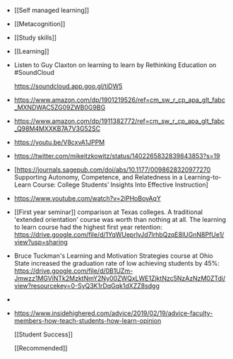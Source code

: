 - [[Self managed learning]]
- [[Metacognition]]
- [[Study skills]]
- [[Learning]]
- Listen to Guy Claxton on learning to learn by Rethinking Education on #SoundCloud
  
  https://soundcloud.app.goo.gl/tiDW5
- https://www.amazon.com/dp/1901219526/ref=cm_sw_r_cp_apa_glt_fabc_MXNDWAC5ZG09ZWB0G9BG
- https://www.amazon.com/dp/1911382772/ref=cm_sw_r_cp_apa_glt_fabc_Q98M4MXXKB7A7V3G52SC
- https://youtu.be/V8cxvA1JPPM
- https://twitter.com/mikeitzkowitz/status/1402265832839843853?s=19
- [https://journals.sagepub.com/doi/abs/10.1177/0098628320977270 Supporting Autonomy, Competence, and Relatedness in a Learning-to-Learn Course: College Students’ Insights Into Effective Instruction]
- https://www.youtube.com/watch?v=2iPHoBovAqY
- [[First year seminar]] comparison at Texas colleges. A traditional 'extended orientation' course was worth than nothing at all. The learning to learn course had the highest first year retention: https://drive.google.com/file/d/1YqWUeprlyJd7lrhbQzqE8lUGnN8PfUe1/view?usp=sharing
- Bruce Tuckman's Learning and Motivation Strategies course at Ohio State increased the graduation rate of low achieving students by 45%: https://drive.google.com/file/d/0B1UZm-Jmwzz1MGViNTk2MzktNmY2Ny00ZWQxLWE1ZjktNzc5NzAzNzM0ZTdi/view?resourcekey=0-SyQ3K1rDqGqk1dXZZ8sdgg
-
- https://www.insidehighered.com/advice/2019/02/19/advice-faculty-members-how-teach-students-how-learn-opinion
  
  [[Student Success]]
  
  [[Recommended]]